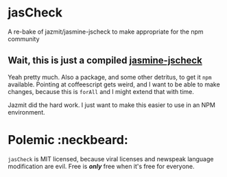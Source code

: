 # jasCheck

A re-bake of jazmit/jasmine-jscheck to make appropriate for the npm community





## Wait, this is just a compiled [jasmine-jscheck](https://github.com/jazmit/jasmine-jscheck/)

Yeah pretty much.  Also a package, and some other detritus, to get it `npm` available.  Pointing 
at coffeescript gets weird, and I want to be able to make changes, because this is `forAll` and I
might extend that with time.

Jazmit did the hard work.  I just want to make this easier to use in an NPM environment.





# Polemic :neckbeard:

`jasCheck` is MIT licensed, because viral licenses and newspeak language modification are evil.  Free is ***only*** free when it's free for everyone.
